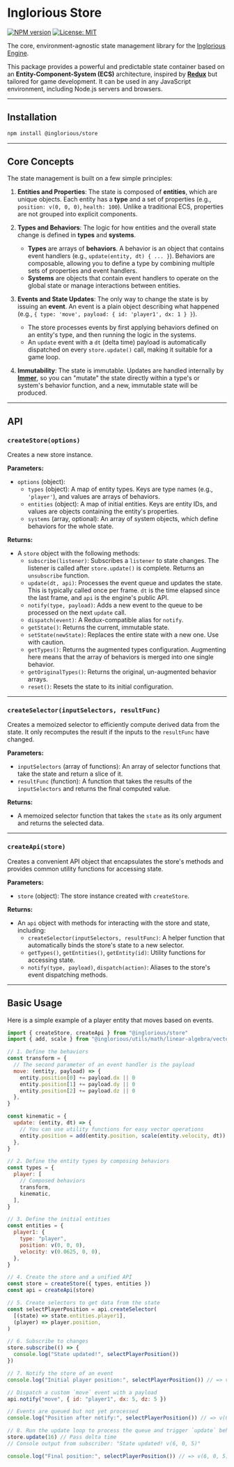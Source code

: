 # Inglorious Store

[![NPM version](https://img.shields.io/npm/v/@inglorious/store.svg)](https://www.npmjs.com/package/@inglorious/store)
[![License: MIT](https://img.shields.io/badge/License-MIT-yellow.svg)](https://opensource.org/licenses/MIT)

The core, environment-agnostic state management library for the [Inglorious Engine](https://github.com/IngloriousCoderz/inglorious-engine).

This package provides a powerful and predictable state container based on an **Entity-Component-System (ECS)** architecture, inspired by **[Redux](https://redux.js.org/)** but tailored for game development. It can be used in any JavaScript environment, including Node.js servers and browsers.

---

## Installation

```bash
npm install @inglorious/store
```

---

## Core Concepts

The state management is built on a few simple principles:

1.  **Entities and Properties**: The state is composed of **entities**, which are unique objects. Each entity has a **type** and a set of properties (e.g., `position: v(0, 0, 0)`, `health: 100`). Unlike a traditional ECS, properties are not grouped into explicit components.

2.  **Types and Behaviors**: The logic for how entities and the overall state change is defined in **types** and **systems**.
    - **Types** are arrays of **behaviors**. A behavior is an object that contains event handlers (e.g., `update(entity, dt) { ... }`). Behaviors are composable, allowing you to define a type by combining multiple sets of properties and event handlers.
    - **Systems** are objects that contain event handlers to operate on the global state or manage interactions between entities.

3.  **Events and State Updates**: The only way to change the state is by issuing an **event**. An event is a plain object describing what happened (e.g., `{ type: 'move', payload: { id: 'player1', dx: 1 } }`).
    - The store processes events by first applying behaviors defined on an entity's type, and then running the logic in the systems.
    - An `update` event with a `dt` (delta time) payload is automatically dispatched on every `store.update()` call, making it suitable for a game loop.

4.  **Immutability**: The state is immutable. Updates are handled internally by **[Immer](https://immerjs.github.io/immer/)**, so you can "mutate" the state directly within a type's or system's behavior function, and a new, immutable state will be produced.

---

## API

### `createStore(options)`

Creates a new store instance.

**Parameters:**

- `options` (object):
  - `types` (object): A map of entity types. Keys are type names (e.g., `'player'`), and values are arrays of behaviors.
  - `entities` (object): A map of initial entities. Keys are entity IDs, and values are objects containing the entity's properties.
  - `systems` (array, optional): An array of system objects, which define behaviors for the whole state.

**Returns:**

- A `store` object with the following methods:
  - `subscribe(listener)`: Subscribes a `listener` to state changes. The listener is called after `store.update()` is complete. Returns an `unsubscribe` function.
  - `update(dt, api)`: Processes the event queue and updates the state. This is typically called once per frame. `dt` is the time elapsed since the last frame, and `api` is the engine's public API.
  - `notify(type, payload)`: Adds a new event to the queue to be processed on the next `update` call.
  - `dispatch(event)`: A Redux-compatible alias for `notify`.
  - `getState()`: Returns the current, immutable state.
  - `setState(newState)`: Replaces the entire state with a new one. Use with caution.
  - `getTypes()`: Returns the augmented types configuration. Augmenting here means that the array of behaviors is merged into one single behavior.
  - `getOriginalTypes()`: Returns the original, un-augmented behavior arrays.
  - `reset()`: Resets the state to its initial configuration.

---

### `createSelector(inputSelectors, resultFunc)`

Creates a memoized selector to efficiently compute derived data from the state. It only recomputes the result if the inputs to the `resultFunc` have changed.

**Parameters:**

- `inputSelectors` (array of functions): An array of selector functions that take the state and return a slice of it.
- `resultFunc` (function): A function that takes the results of the `inputSelectors` and returns the final computed value.

**Returns:**

- A memoized selector function that takes the `state` as its only argument and returns the selected data.

---

### `createApi(store)`

Creates a convenient API object that encapsulates the store's methods and provides common utility functions for accessing state.

**Parameters:**

- `store` (object): The store instance created with `createStore`.

**Returns:**

- An `api` object with methods for interacting with the store and state, including:
  - `createSelector(inputSelectors, resultFunc)`: A helper function that automatically binds the store's state to a new selector.
  - `getTypes()`, `getEntities()`, `getEntity(id)`: Utility functions for accessing state.
  - `notify(type, payload)`, `dispatch(action)`: Aliases to the store's event dispatching methods.

---

## Basic Usage

Here is a simple example of a player entity that moves based on events.

```javascript
import { createStore, createApi } from "@inglorious/store"
import { add, scale } from "@inglorious/utils/math/linear-algebra/vectors.js"

// 1. Define the behaviors
const transform = {
  // The second parameter of an event handler is the payload
  move: (entity, payload) => {
    entity.position[0] += payload.dx || 0
    entity.position[1] += payload.dy || 0
    entity.position[2] += payload.dz || 0
  },
}

const kinematic = {
  update: (entity, dt) => {
    // You can use utility functions for easy vector operations
    entity.position = add(entity.position, scale(entity.velocity, dt))
  },
}

// 2. Define the entity types by composing behaviors
const types = {
  player: [
    // Composed behaviors
    transform,
    kinematic,
  ],
}

// 3. Define the initial entities
const entities = {
  player1: {
    type: "player",
    position: v(0, 0, 0),
    velocity: v(0.0625, 0, 0),
  },
}

// 4. Create the store and a unified API
const store = createStore({ types, entities })
const api = createApi(store)

// 5. Create selectors to get data from the state
const selectPlayerPosition = api.createSelector(
  [(state) => state.entities.player1],
  (player) => player.position,
)

// 6. Subscribe to changes
store.subscribe(() => {
  console.log("State updated!", selectPlayerPosition())
})

// 7. Notify the store of an event
console.log("Initial player position:", selectPlayerPosition()) // => v(0, 0, 0)

// Dispatch a custom `move` event with a payload
api.notify("move", { id: "player1", dx: 5, dz: 5 })

// Events are queued but not yet processed
console.log("Position after notify:", selectPlayerPosition()) // => v(0, 0, 0)

// 8. Run the update loop to process the queue and trigger `update` behaviors
store.update(16) // Pass delta time
// Console output from subscriber: "State updated! v(6, 0, 5)"

console.log("Final position:", selectPlayerPosition()) // => v(6, 0, 5)
```
